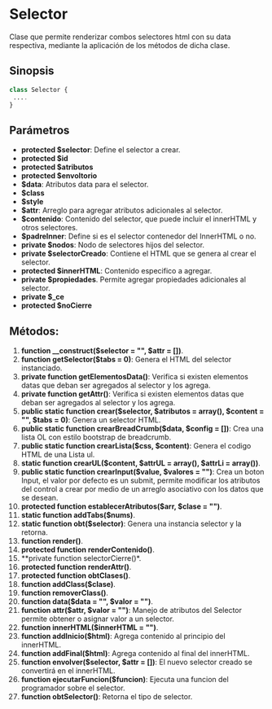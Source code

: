 # Selector
Clase que permite renderizar combos selectores html con su data respectiva, mediante la aplicación de los métodos de dicha clase.

Sinopsis
---
```php
class Selector {
 ....
}
```
Parámetros
---
- **protected $selector**: Define el selector a crear.
- **protected $id**
- **protected $atributos**
- **protected $envoltorio**
- **$data**: Atributos data para el selector.
- **$class**
- **$style**
- **$attr**: Arreglo para agregar atributos adicionales al selector.
- **$contenido**: Contenido del selector, que puede incluir el innerHTML y otros selectores.
- **$padreInner**: Define si es el selector contenedor del InnerHTML o no.
- **private $nodos**: Nodo de selectores hijos del selector.
- **private $selectorCreado**: Contiene el HTML que se genera al crear el selector.
- **protected $innerHTML**: Contenido especifico a agregar.
- **private $propiedades**. Permite agregar propiedades adicionales al selector.
- **private $_ce**
- **protected $noCierre**

Métodos:
---
1. **function __construct($selector = "", $attr = [])**.
2. **function getSelector($tabs = 0)**: Genera el HTML del selector instanciado.
3. **private function getElementosData()**: Verifica si existen elementos datas que deban ser agregados al selector y los agrega.
4. **private function getAttr()**: Verifica si existen elementos datas que deban ser agregados al selector y los agrega.
5. **public static function crear($selector, $atributos = array(), $content = "", $tabs = 0)**: Genera un selector HTML.
6. **public static function crearBreadCrumb($data, $config = [])**: Crea una lista OL con estilo bootstrap de breadcrumb.
7. **public static function crearLista($css, $content)**: Genera el codigo HTML de una Lista ul.
8. **static function crearUL($content, $attrUL = array(), $attrLi = array())**.
9. **public static function crearInput($value, $valores = "")**: Crea un boton Input, el valor por defecto es un submit, permite modificar los atributos del control a crear por medio de un arreglo asociativo con los datos que se desean.
10. **protected function establecerAtributos($arr, $clase = "")**.
11. **static function addTabs($nums)**.
12. **static function obt($selector)**: Genera una instancia selector y la retorna.
13. **function render()**.
14. **protected function renderContenido()**.
15. **private function selectorCierre()*.
16. **protected function renderAttr()**.
17. **protected function obtClases()**.
18. **function addClass($clase)**.
19. **function removerClass()**.
20. **function data($data = "", $valor = "")**.
21. **function attr($attr, $valor = "")**: Manejo de atributos del Selector permite obtener o asignar valor a un selector.
22. **function innerHTML($innerHTML = "")**.
23. **function addInicio($html)**: Agrega contenido al principio del innerHTML.
24. **function addFinal($html)**: Agrega contenido al final del innerHTML.
25. **function envolver($selector, $attr = [])**: El nuevo selector creado se convertirá en el innerHTML.
26. **function ejecutarFuncion($funcion)**: Ejecuta una funcion del programador sobre el selector.
27. **function obtSelector()**: Retorna el tipo de selector.
